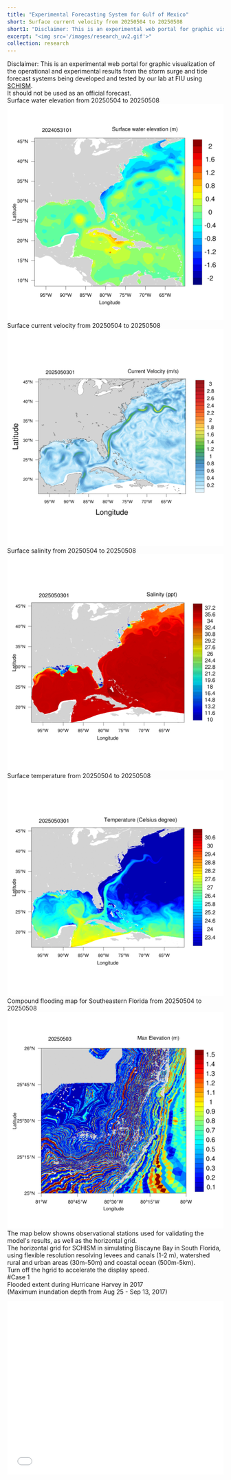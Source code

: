 ```yaml
---
title: "Experimental Forecasting System for Gulf of Mexico"
short: Surface current velocity from 20250504 to 20250508
short1: "Disclaimer: This is an experimental web portal for graphic visualization of the operational and experimental results from the storm surge and tide forecast systems being developed and tested by our lab at FIU using [SCHISM](https://ccrm.vims.edu/schismweb/). It should not be used as an official forecast."
excerpt: "<img src='/images/research_uv2.gif'>"
collection: research
---
```


Disclaimer:
This is an experimental web portal for graphic visualization of the operational and experimental results from the storm surge and tide forecast systems being developed and tested by our lab at FIU using [SCHISM](https://ccrm.vims.edu/schismweb/).<br/>
It should not be used as an official forecast.<br/>
Surface water elevation from 20250504 to 20250508<br/>
<img src='/images/research_elev2.gif'>
Surface current velocity  from 20250504 to 20250508<br/>
<img src='/images/research_uv2.gif'>
Surface salinity from 20250504 to 20250508<br/>
<img src='/images/research_salt2.gif'>
Surface temperature from 20250504 to 20250508<br/>
<img src='/images/research_temp2.gif'>
Compound flooding map for Southeastern Florida from 20250504 to 20250508<br/>
<img src='/images/research_maxelev2.gif'>
The map below showns observational stations used for validating the model's results, as well as the horizontal grid. <br/>
The horizontal grid for SCHISM in simulating Biscayne Bay in South Florida, using flexible resolution resolving levees and canals (1-2 m), watershed rural and urban areas (30m-50m) and coastal ocean (500m-5km).<br/>
Turn off the hgrid to accelerate the display speed.<br/>
#Case 1<br/>
Flooded extent during Hurricane Harvey in 2017<br/>
(Maximum inundation depth from Aug 25 - Sep 13, 2017)<br/>
<style>.embed-container {position: relative; padding-bottom: 80%; height: 0; max-width: 100%;} .embed-container iframe, .embed-container object, .embed-container iframe{position: absolute; top: 0; left: 0; width: 100%; height: 100%;} small{position: absolute; z-index: 40; bottom: 0; margin-bottom: -15px;}</style><div class="embed-container"><iframe width="500" height="400" frameborder="0" scrolling="no" marginheight="0" marginwidth="0" title="Inundation Depth during Hurricane Harvey" src="//fiugis.maps.arcgis.com/apps/Embed/index.html?webmap=5204b001458d4f51938d6b8698fffff8&extent=-95.7178,29.093,-93.8776,29.9629&zoom=true&previewImage=false&scale=true&legendlayers=true&disable_scroll=false&theme=light"></iframe></div>
